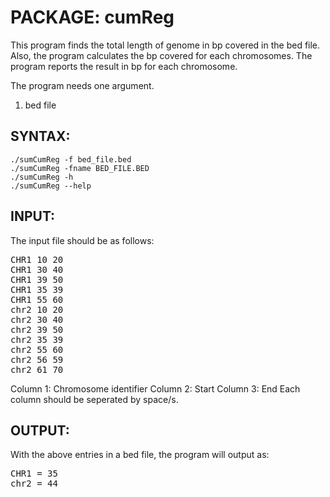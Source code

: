 #   PACKAGE:  cumReg

This program finds the total length of genome in bp covered
in the bed file. Also, the program calculates the bp covered 
for each chromosomes. The program reports the result in bp 
for each chromosome.

The program needs one argument.
   1. bed file

## SYNTAX:
    ./sumCumReg -f bed_file.bed
    ./sumCumReg -fname BED_FILE.BED
    ./sumCumReg -h
    ./sumCumReg --help

## INPUT:

The input file should be as follows:
<pre>
CHR1 10 20
CHR1 30 40
CHR1 39 50
CHR1 35 39
CHR1 55 60
chr2 10 20
chr2 30 40
chr2 39 50
chr2 35 39
chr2 55 60
chr2 56 59
chr2 61 70
</pre>
Column 1: Chromosome identifier
Column 2: Start
Column 3: End
Each column should be seperated by space/s.

## OUTPUT:
With the above entries in a bed file, the program will output as:
<pre>
CHR1 = 35
chr2 = 44
</pre>


